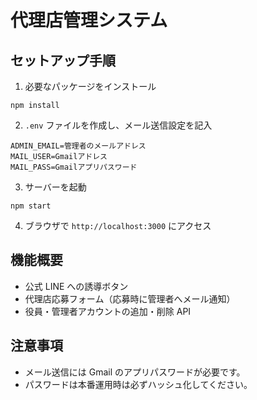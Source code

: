 # 代理店管理システム

## セットアップ手順

1. 必要なパッケージをインストール

```
npm install
```

2. `.env` ファイルを作成し、メール送信設定を記入

```
ADMIN_EMAIL=管理者のメールアドレス
MAIL_USER=Gmailアドレス
MAIL_PASS=Gmailアプリパスワード
```

3. サーバーを起動

```
npm start
```

4. ブラウザで `http://localhost:3000` にアクセス

## 機能概要

- 公式 LINE への誘導ボタン
- 代理店応募フォーム（応募時に管理者へメール通知）
- 役員・管理者アカウントの追加・削除 API

## 注意事項

- メール送信には Gmail のアプリパスワードが必要です。
- パスワードは本番運用時は必ずハッシュ化してください。
